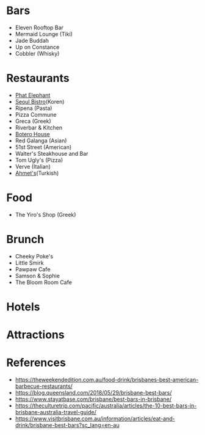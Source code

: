 # Bars
* Eleven Rooftop Bar
* Mermaid Lounge (Tiki)
* Jade Buddah
* Up on Constance
* Cobbler (Whisky)


# Restaurants
* [Phat Elephant](http://phatelephant.com.au)
* [Seoul Bistro](https://www.seoulbistro.com.au/)(Koren)
* Ripena (Pasta)
* Pizza Commune
* Greca (Greek)
* Riverbar & Kitchen
* [Botero House](https://www.boterohouse.com.au/)
* Red Galanga (Asian)
* 51st Street (American)
* Walter's Steakhouse and Bar
* Tom Ugly's (Pizza)
* Verve (Italian)
* [Ahmet's](http://ahmets.com/)(Turkish)

# Food
* The Yiro's Shop (Greek)

# Brunch
* Cheeky Poke's
* Little Smirk
* Pawpaw Cafe
* Samson & Sophie
* The Bloom Room Cafe

# Hotels

# Attractions

# References
* https://theweekendedition.com.au/food-drink/brisbanes-best-american-barbecue-restaurants/
* https://blog.queensland.com/2018/05/29/brisbane-best-bars/
* https://www.stayatbase.com/brisbane/best-bars-in-brisbane/
* https://theculturetrip.com/pacific/australia/articles/the-10-best-bars-in-brisbane-australia-travel-guide/
* https://www.visitbrisbane.com.au/information/articles/eat-and-drink/brisbane-best-bars?sc_lang=en-au
